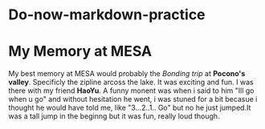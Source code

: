 # Do-now-markdown-practice

# My Memory at MESA
My best memory at MESA would probably the *Bonding trip* at **Pocono's valley**. Specificly the zipline arcoss the lake. It was exciting and fun. I was there with my friend **HaoYu**. A funny monent was when i said to him "Ill go when u go" and without hesitation he went, i was stuned for a bit becasue i thought he would have told me, like "3...2..1.. Go" but no he just jumped.It was a tall jump in the beginng but it was fun, really loud though.